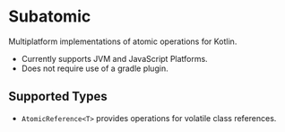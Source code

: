 Subatomic
=========

Multiplatform implementations of atomic operations for Kotlin.

 - Currently supports JVM and JavaScript Platforms.
 - Does not require use of a gradle plugin.

Supported Types
---------------

 - `AtomicReference<T>` provides operations for volatile class references.
